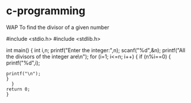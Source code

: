 # c-programming
WAP To find the divisor of a given number




#include <stdio.h>
#include <stdlib.h>

int main()
{
    int i,n;
    printf("Enter the integer:",n);
    scanf("%d",&n);
    printf("All the divisors of the integer are\n");
    for (i=1; i<=n; i++) {
    if (n%i==0)
      {
    printf("%d",i);
    
    printf("\n");
    }
      }
    return 0;
    }

